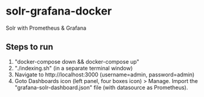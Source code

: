 # solr-grafana-docker
Solr with Prometheus & Grafana

Steps to run
------------

1. "docker-compose down && docker-compose up"
2. "./indexing.sh" (in a separate terminal window)
3. Navigate to http://localhost:3000 (username=admin, password=admin)
4. Goto Dashboards icon (left panel, four boxes icon) > Manage. Import the "grafana-solr-dashboard.json" file (with datasource as Prometheus).

